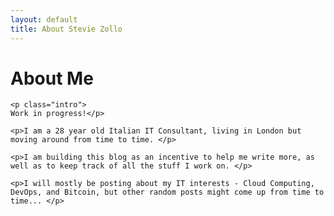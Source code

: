 ```yaml
---
layout: default
title: About Stevie Zollo
---
```


<div class="post">
	<h1 class="pageTitle">About Me </h1>

	<p class="intro">
    Work in progress!</p>

    <p>I am a 28 year old Italian IT Consultant, living in London but moving around from time to time. </p>

    <p>I am building this blog as an incentive to help me write more, as well as to keep track of all the stuff I work on. </p>

    <p>I will mostly be posting about my IT interests - Cloud Computing, DevOps, and Bitcoin, but other random posts might come up from time to time... </p>


</div>

